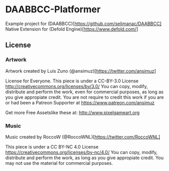 # DAABBCC-Platformer

Example project for (DAABBCC)[https://github.com/selimanac/DAABBCC] Native Extension for (Defold Engine)[https://www.defold.com/]

## License

### Artwork
Artwork created by Luis Zuno (@ansimuz)[https://twitter.com/ansimuz]

License for Everyone. This piece is under a CC-BY-3.0 License http://creativecommons.org/licenses/by/3.0/ You can copy, modify, distribute and perform the work, even for commercial purposes, as long as you give appropiate credit. You are not require to credit this work if you are or had been a Patreon Supporter at https://www.patreon.com/ansimuz

Get more Free Assetslike these at: http://www.pixelgameart.org

### Music

Music created by RoccoW (@RoccoWNL)[https://twitter.com/RoccoWNL]

This piece is under a CC BY-NC 4.0 License https://creativecommons.org/licenses/by-nc/4.0/ You can copy, modify, distribute and perform the work, as long as you give appropiate credit. You may not use the material for commercial purposes. 
